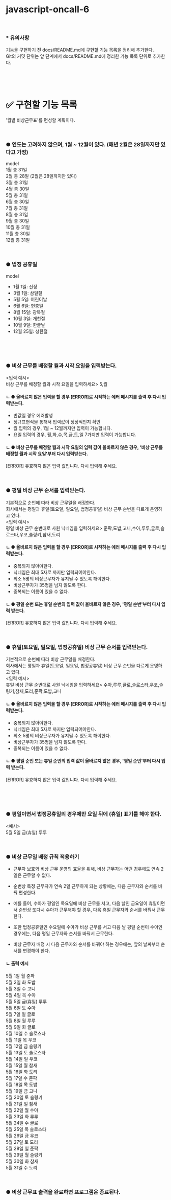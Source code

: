 # javascript-oncall-6

&nbsp; 
### * 유의사항
기능을 구현하기 전 docs/README.md에 구현할 기능 목록을 정리해 추가한다.  
Git의 커밋 단위는 앞 단계에서 docs/README.md에 정리한 기능 목록 단위로 추가한다.


&nbsp; 

&nbsp; 
# ✅ 구현할 기능 목록
'월별 비상근무표'를 편성할 계획이다.


&nbsp; 
### ● 연도는 고려하지 않으며, 1월 ~ 12월이 있다. (매년 2월은 28일까지만 있다고 가정)
model  
1월 총 31일  
2월 총 28일 (2월은 28일까지만 있다)  
3월 총 31일  
4월 총 30일  
5월 총 31일    
6월 총 30일  
7월 총 31일  
8월 총 31일  
9월 총 30일  
10월 총 31일  
11월 총 30일  
12월 총 31일  


&nbsp; 
### ● 법정 공휴일
model  
- 1월 1일: 신정  
- 3월 1일: 삼일절  
- 5월 5일: 어린이날  
- 6월 6일: 현충일  
- 8월 15일: 광복절  
- 10월 3일: 개천절  
- 10월 9일: 한글날  
- 12월 25일: 성탄절  



&nbsp; 

&nbsp; 
### ● 비상 근무를 배정할 월과 시작 요일을 입력받는다.
<입력 예시>  
비상 근무를 배정할 월과 시작 요일을 입력하세요> 5,월

#### ㄴ ● 올바르지 않은 입력을 할 경우 [ERROR]로 시작하는 에러 메시지를 출력 후 다시 입력받는다.
- 빈값일 경우 에러발생
- 정규표현식을 통해서 입력값이 정상적인지 확인
- 월 입력의 경우, 1월 ~ 12월까지만 입력이 가능합니다.
- 요일 입력의 경우, 월,화,수,목,금,토,일 7가지만 입력이 가능합니다.

#### ㄴ ● 비상 근무를 배정할 월과 시작 요일의 입력 값이 올바르지 않은 경우, '비상 근무를 배정할 월과 시작 요일'부터 다시 입력받는다.
[ERROR] 유효하지 않은 입력 값입니다. 다시 입력해 주세요.

&nbsp; 
### ● 평일 비상 근무 순서를 입력받는다.
기본적으로 순번에 따라 비상 근무일을 배정한다.  
회사에서는 평일과 휴일(토요일, 일요일, 법정공휴일) 비상 근무 순번을 다르게 운영하고 있다.  
<입력 예시>  
평일 비상 근무 순번대로 사원 닉네임을 입력하세요> 준팍,도밥,고니,수아,루루,글로,솔로스타,우코,슬링키,참새,도리

#### ㄴ ● 올바르지 않은 입력을 할 경우 [ERROR]로 시작하는 에러 메시지를 출력 후 다시 입력받는다.
- 중복되지 않아야한다.
- 닉네임은 최대 5자로 까지만 입력되어야한다.
- 최소 5명의 비상근무자가 유지될 수 있도록 해야한다.
- 비상근무자가 35명을 넘지 않도록 한다.
- 중복되는 이름이 있을 수 없다.


#### ㄴ ● 평일 순번 또는 휴일 순번의 입력 값이 올바르지 않은 경우, '평일 순번'부터 다시 입력 받는다.
[ERROR] 유효하지 않은 입력 값입니다. 다시 입력해 주세요.

&nbsp; 
### ● 휴일(토요일, 일요일, 법정공휴일) 비상 근무 순서를 입력받는다.
기본적으로 순번에 따라 비상 근무일을 배정한다.  
회사에서는 평일과 휴일(토요일, 일요일, 법정공휴일) 비상 근무 순번을 다르게 운영하고 있다.  
<입력 예시>  
휴일 비상 근무 순번대로 사원 닉네임을 입력하세요> 수아,루루,글로,솔로스타,우코,슬링키,참새,도리,준팍,도밥,고니

#### ㄴ ● 올바르지 않은 입력을 할 경우 [ERROR]로 시작하는 에러 메시지를 출력 후 다시 입력받는다.
- 중복되지 않아야한다.
- 닉네임은 최대 5자로 까지만 입력되어야한다.
- 최소 5명의 비상근무자가 유지될 수 있도록 해야한다.
- 비상근무자가 35명을 넘지 않도록 한다.
- 중복되는 이름이 있을 수 없다.



#### ㄴ ● 평일 순번 또는 휴일 순번의 입력 값이 올바르지 않은 경우, '평일 순번'부터 다시 입력 받는다.
[ERROR] 유효하지 않은 입력 값입니다. 다시 입력해 주세요.


&nbsp; 



&nbsp; 
### ● 평일이면서 법정공휴일의 경우에만 요일 뒤에 (휴일) 표기를 해야 한다.
<예시>  
5월 5일 금(휴일) 루루  


&nbsp; 
### ● 비상 근무일 배정 규칙 적용하기

- 근무자 보호와 비상 근무 운영의 효율을 위해, 비상 근무자는 어떤 경우에도 연속 2일은 근무할 수 없다.
- 순번상 특정 근무자가 연속 2일 근무하게 되는 상황에는, 다음 근무자와 순서를 바꿔 편성한다.
- 예를 들어, 수아가 평일인 목요일에 비상 근무를 서고, 다음 날인 금요일이 휴일이면서 순번상 또다시 수아가 근무해야 할 경우,
다음 휴일 근무자와 순서를 바꿔서 근무한다.
- 또한 법정공휴일인 수요일에 수아가 비상 근무를 서고 다음 날 평일 순번이 수아인 경우에는,
다음 평일 근무자와 순서를 바꿔서 근무한다.

- 비상 근무자 배정 시 다음 근무자와 순서를 바꿔야 하는 경우에는, 앞의 날짜부터 순서를 변경해야 한다.

 
#### ㄴ  출력 예시
5월 1일 월 준팍  
5월 2일 화 도밥  
5월 3일 수 고니  
5월 4일 목 수아  
5월 5일 금(휴일) 루루  
5월 6일 토 수아  
5월 7일 일 글로  
5월 8일 월 루루  
5월 9일 화 글로  
5월 10일 수 솔로스타  
5월 11일 목 우코  
5월 12일 금 슬링키  
5월 13일 토 솔로스타  
5월 14일 일 우코  
5월 15일 월 참새  
5월 16일 화 도리  
5월 17일 수 준팍  
5월 18일 목 도밥  
5월 19일 금 고니  
5월 20일 토 슬링키  
5월 21일 일 참새  
5월 22일 월 수아  
5월 23일 화 루루  
5월 24일 수 글로  
5월 25일 목 솔로스타  
5월 26일 금 우코  
5월 27일 토 도리  
5월 28일 일 준팍  
5월 29일 월 슬링키  
5월 30일 화 참새  
5월 31일 수 도리  



&nbsp; 
### ● 비상 근무표 출력을 완료하면 프로그램은 종료된다.

